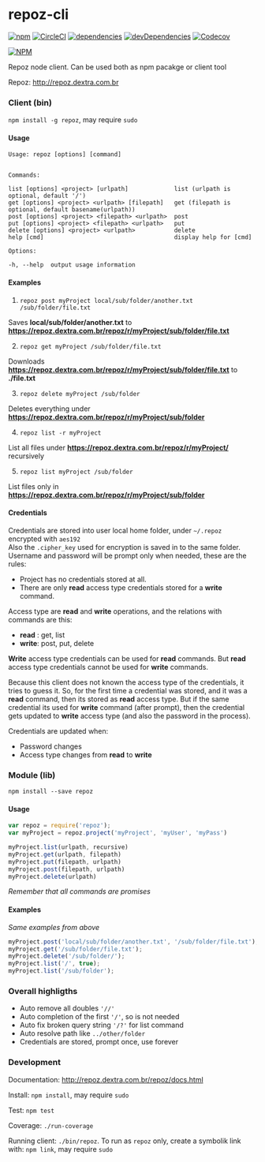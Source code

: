 # repoz-cli

[![npm](https://img.shields.io/npm/v/repoz.svg)](https://www.npmjs.com/package/repoz)
[![CircleCI](https://img.shields.io/circleci/project/github/RedSparr0w/node-csgo-parser.svg)](https://circleci.com/gh/romajs/repoz-cli)
[![dependencies](https://david-dm.org/romajs/repoz-cli.svg)](https://david-dm.org/romajs/repoz-cli)
[![devDependencies](https://david-dm.org/romajs/repoz-cli/dev-status.svg)](https://david-dm.org/romajs/repoz-cli?type=dev)
[![Codecov](https://img.shields.io/codecov/c/github/romajs/repoz-cli.svg)](https://codecov.io/gh/romajs/repoz-cli)

[![NPM](https://nodei.co/npm/repoz.png?downloads=true)](https://nodei.co/npm/repoz/)

Repoz node client. Can be used both as npm pacakge or client tool

Repoz: http://repoz.dextra.com.br

### Client (bin)

`npm install -g repoz`, may require `sudo`

#### Usage

```
Usage: repoz [options] [command]


Commands:

list [options] <project> [urlpath]             list (urlpath is optional, default '/')
get [options] <project> <urlpath> [filepath]   get (filepath is optional, default basename(urlpath))
post [options] <project> <filepath> <urlpath>  post
put [options] <project> <filepath> <urlpath>   put
delete [options] <project> <urlpath>           delete
help [cmd]                                     display help for [cmd]

Options:

-h, --help  output usage information

```

#### Examples

1) `repoz post myProject local/sub/folder/another.txt /sub/folder/file.txt`

Saves **local/sub/folder/another.txt** to **https://repoz.dextra.com.br/repoz/r/myProject/sub/folder/file.txt**

2) `repoz get myProject /sub/folder/file.txt`

Downloads **https://repoz.dextra.com.br/repoz/r/myProject/sub/folder/file.txt** to **./file.txt**

3) `repoz delete myProject /sub/folder`

Deletes everything under **https://repoz.dextra.com.br/repoz/r/myProject/sub/folder**

4) `repoz list -r myProject`

List all files under **https://repoz.dextra.com.br/repoz/r/myProject/** recursively

5) `repoz list myProject /sub/folder`

List files only in **https://repoz.dextra.com.br/repoz/r/myProject/sub/folder**

#### Credentials

Credentials are stored into user local home folder, under `~/.repoz` encrypted with `aes192`  
Also the `.cipher_key` used for encryption is saved in to the same folder.  
Username and password will be prompt only when needed, these are the rules:

* Project has no credentials stored at all.
* There are only **read** access type credentials stored for a **write** command.

Access type are **read** and **write** operations, and the relations with commands are this:

* **read** : get, list
* **write**: post, put, delete

**Write** access type credentials can be used for **read** commands. But **read** access type credentials cannot be used for **write** commands.

Because this client does not known the access type of the credentials, it tries to guess it.
So, for the first time a credential was stored, and it was a **read** command, then its stored as **read** access type. But if the same credential its used for **write** command (after prompt), then the credential gets updated to **write** access type (and also the password in the process).

Credentials are updated when:

* Password changes
* Access type changes from **read** to **write**

### Module (lib)

`npm install --save repoz`

#### Usage

```js
var repoz = require('repoz');
var myProject = repoz.project('myProject', 'myUser', 'myPass')

myProject.list(urlpath, recursive)
myProject.get(urlpath, filepath)
myProject.put(filepath, urlpath) 
myProject.post(filepath, urlpath) 
myProject.delete(urlpath)
```

*Remember that all commands are promises* 

#### Examples

*Same examples from above*

```js
myProject.post('local/sub/folder/another.txt', '/sub/folder/file.txt');
myProject.get('/sub/folder/file.txt');
myProject.delete('/sub/folder/');
myProject.list('/', true);
myProject.list('/sub/folder');
```

### Overall highligths

* Auto remove all doubles `'//'`
* Auto completion of the first `'/'`, so is not needed
* Auto fix broken query string `'/?'` for list command
* Auto resolve path like `../other/folder`
* Credentials are stored, prompt once, use forever

### Development

Documentation: http://repoz.dextra.com.br/repoz/docs.html

Install: `npm install`, may require `sudo`

Test: `npm test`

Coverage: `./run-coverage`

Running client: `./bin/repoz`. To run as `repoz` only, create a symbolik link with: `npm link`, may require `sudo`
